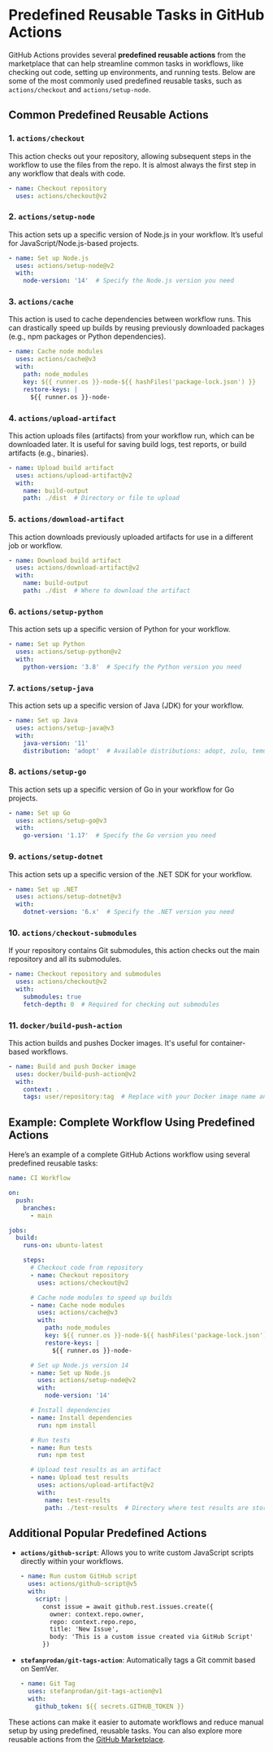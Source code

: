 
# Predefined Reusable Tasks in GitHub Actions

GitHub Actions provides several **predefined reusable actions** from the marketplace that can help streamline common tasks in workflows, like checking out code, setting up environments, and running tests. Below are some of the most commonly used predefined reusable tasks, such as `actions/checkout` and `actions/setup-node`.

## Common Predefined Reusable Actions

### 1. `actions/checkout`
This action checks out your repository, allowing subsequent steps in the workflow to use the files from the repo. It is almost always the first step in any workflow that deals with code.

```yaml
- name: Checkout repository
  uses: actions/checkout@v2
```

### 2. `actions/setup-node`
This action sets up a specific version of Node.js in your workflow. It’s useful for JavaScript/Node.js-based projects.

```yaml
- name: Set up Node.js
  uses: actions/setup-node@v2
  with:
    node-version: '14'  # Specify the Node.js version you need
```

### 3. `actions/cache`
This action is used to cache dependencies between workflow runs. This can drastically speed up builds by reusing previously downloaded packages (e.g., npm packages or Python dependencies).

```yaml
- name: Cache node modules
  uses: actions/cache@v3
  with:
    path: node_modules
    key: ${{ runner.os }}-node-${{ hashFiles('package-lock.json') }}
    restore-keys: |
      ${{ runner.os }}-node-
```

### 4. `actions/upload-artifact`
This action uploads files (artifacts) from your workflow run, which can be downloaded later. It is useful for saving build logs, test reports, or build artifacts (e.g., binaries).

```yaml
- name: Upload build artifact
  uses: actions/upload-artifact@v2
  with:
    name: build-output
    path: ./dist  # Directory or file to upload
```

### 5. `actions/download-artifact`
This action downloads previously uploaded artifacts for use in a different job or workflow.

```yaml
- name: Download build artifact
  uses: actions/download-artifact@v2
  with:
    name: build-output
    path: ./dist  # Where to download the artifact
```

### 6. `actions/setup-python`
This action sets up a specific version of Python for your workflow.

```yaml
- name: Set up Python
  uses: actions/setup-python@v2
  with:
    python-version: '3.8'  # Specify the Python version you need
```

### 7. `actions/setup-java`
This action sets up a specific version of Java (JDK) for your workflow.

```yaml
- name: Set up Java
  uses: actions/setup-java@v3
  with:
    java-version: '11'
    distribution: 'adopt'  # Available distributions: adopt, zulu, temurin, etc.
```

### 8. `actions/setup-go`
This action sets up a specific version of Go in your workflow for Go projects.

```yaml
- name: Set up Go
  uses: actions/setup-go@v3
  with:
    go-version: '1.17'  # Specify the Go version you need
```

### 9. `actions/setup-dotnet`
This action sets up a specific version of the .NET SDK for your workflow.

```yaml
- name: Set up .NET
  uses: actions/setup-dotnet@v3
  with:
    dotnet-version: '6.x'  # Specify the .NET version you need
```

### 10. `actions/checkout-submodules`
If your repository contains Git submodules, this action checks out the main repository and all its submodules.

```yaml
- name: Checkout repository and submodules
  uses: actions/checkout@v2
  with:
    submodules: true
    fetch-depth: 0  # Required for checking out submodules
```

### 11. `docker/build-push-action`
This action builds and pushes Docker images. It's useful for container-based workflows.

```yaml
- name: Build and push Docker image
  uses: docker/build-push-action@v2
  with:
    context: .
    tags: user/repository:tag  # Replace with your Docker image name and tag
```

## Example: Complete Workflow Using Predefined Actions

Here’s an example of a complete GitHub Actions workflow using several predefined reusable tasks:

```yaml
name: CI Workflow

on:
  push:
    branches:
      - main

jobs:
  build:
    runs-on: ubuntu-latest

    steps:
      # Checkout code from repository
      - name: Checkout repository
        uses: actions/checkout@v2

      # Cache node modules to speed up builds
      - name: Cache node modules
        uses: actions/cache@v3
        with:
          path: node_modules
          key: ${{ runner.os }}-node-${{ hashFiles('package-lock.json') }}
          restore-keys: |
            ${{ runner.os }}-node-

      # Set up Node.js version 14
      - name: Set up Node.js
        uses: actions/setup-node@v2
        with:
          node-version: '14'

      # Install dependencies
      - name: Install dependencies
        run: npm install

      # Run tests
      - name: Run tests
        run: npm test

      # Upload test results as an artifact
      - name: Upload test results
        uses: actions/upload-artifact@v2
        with:
          name: test-results
          path: ./test-results  # Directory where test results are stored
```

## Additional Popular Predefined Actions

- **`actions/github-script`**: Allows you to write custom JavaScript scripts directly within your workflows.
  ```yaml
  - name: Run custom GitHub script
    uses: actions/github-script@v5
    with:
      script: |
        const issue = await github.rest.issues.create({
          owner: context.repo.owner,
          repo: context.repo.repo,
          title: 'New Issue',
          body: 'This is a custom issue created via GitHub Script'
        })
  ```

- **`stefanprodan/git-tags-action`**: Automatically tags a Git commit based on SemVer.
  ```yaml
  - name: Git Tag
    uses: stefanprodan/git-tags-action@v1
    with:
      github_token: ${{ secrets.GITHUB_TOKEN }}
  ```

These actions can make it easier to automate workflows and reduce manual setup by using predefined, reusable tasks. You can also explore more reusable actions from the [GitHub Marketplace](https://github.com/marketplace?type=actions).
